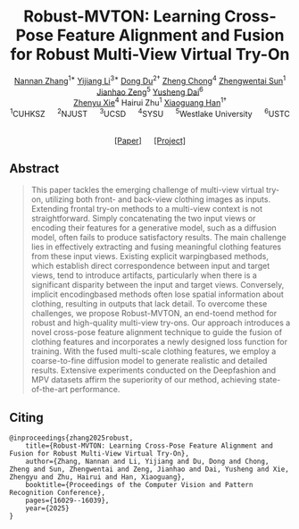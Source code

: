 <div align="center">

<h1>Robust-MVTON: Learning Cross-Pose Feature Alignment and Fusion for Robust Multi-View Virtual Try-On</h1>

<div>
    <a href="https://scholar.google.com/citations?user=sshKuUMAAAAJ&hl=zh-CN" target="_blank">Nannan Zhang</a><sup>1*</sup>
    <a href="https://williamium3000.github.io/" target="_blank">Yijiang Li</a><sup>3*</sup>
    <a href="https://dongdu3.github.io/" target="_blank">Dong Du</a><sup>2†</sup>
    <a href="https://github.com/Zheng-Chong" target="_blank">Zheng Chong</a><sup>4</sup>
    <a href="https://taited.github.io/" target="_blank">Zhengwentai Sun</a><sup>1</sup>
    <a href="https://zengjianhao.github.io/" target="_blank">Jianhao Zeng</a><sup>5</sup>
    <a href="https://scholar.google.com.hk/citations?hl=zh-CN&user=tvjQ7GUAAAAJ" target="_blank">Yusheng Dai</a><sup>6</sup>
</div>

<div>
    <a href="https://xiezhy6.github.io/" target="_blank">Zhenyu Xie</a><sup>4</sup>
    Hairui Zhu<sup>1</sup>
    <a href="https://gaplab.cuhk.edu.cn/pages/people" target="_blank">Xiaoguang Han</a><sup>1†</sup>
</div>


<div>
    <sup>1</sup>CUHKSZ &emsp; <sup>2</sup>NJUST &emsp; <sup>3</sup>UCSD &emsp; <sup>4</sup>SYSU &emsp; <sup>5</sup>Westlake University &emsp; <sup>6</sup>USTC &emsp; 
</div>

[[Paper]](https://openaccess.thecvf.com/content/CVPR2025/papers/Zhang_Robust-MVTON_Learning_Cross-Pose_Feature_Alignment_and_Fusion_for_Robust_Multi-View_CVPR_2025_paper.pdf)  &emsp; [[Project]](https://zengjianhao.github.io/Robust-MVTON/)

</div>



## Abstract

> This paper tackles the emerging challenge of multi-view virtual try-on, utilizing both front- and back-view clothing images as inputs. Extending frontal try-on methods to a multi-view context is not straightforward. Simply concatenating the two input views or encoding their features for a generative model, such as a diffusion model, often fails to produce satisfactory results. The main challenge lies in effectively extracting and fusing meaningful clothing features from these input views. Existing explicit warpingbased methods, which establish direct correspondence between input and target views, tend to introduce artifacts, particularly when there is a significant disparity between the input and target views. Conversely, implicit encodingbased methods often lose spatial information about clothing, resulting in outputs that lack detail. To overcome these challenges, we propose Robust-MVTON, an end-toend method for robust and high-quality multi-view try-ons. Our approach introduces a novel cross-pose feature alignment technique to guide the fusion of clothing features and incorporates a newly designed loss function for training. With the fused multi-scale clothing features, we employ a coarse-to-fine diffusion model to generate realistic and detailed results. Extensive experiments conducted on the Deepfashion and MPV datasets affirm the superiority of our method, achieving state-of-the-art performance.

## Citing

```
@inproceedings{zhang2025robust,
    title={Robust-MVTON: Learning Cross-Pose Feature Alignment and Fusion for Robust Multi-View Virtual Try-On},
    author={Zhang, Nannan and Li, Yijiang and Du, Dong and Chong, Zheng and Sun, Zhengwentai and Zeng, Jianhao and Dai, Yusheng and Xie, Zhengyu and Zhu, Hairui and Han, Xiaoguang},
    booktitle={Proceedings of the Computer Vision and Pattern Recognition Conference},
    pages={16029--16039},
    year={2025}
}
       
```
